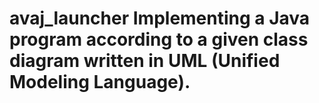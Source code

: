 # avaj_launcher Implementing a Java program according to a given class diagram written in UML (Unified Modeling Language).
